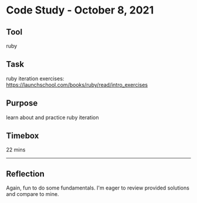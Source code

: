 # Code Study - October 8, 2021

## Tool

ruby

## Task

ruby iteration exercises: https://launchschool.com/books/ruby/read/intro_exercises

## Purpose

learn about and practice ruby iteration

## Timebox

22 mins

---

## Reflection

Again, fun to do some fundamentals.
I'm eager to review provided solutions and compare to mine.
